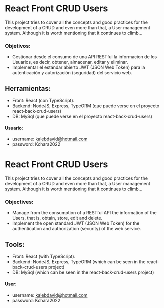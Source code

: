 # React Front CRUD Users

This project tries to cover all the concepts and good practices for the development of a CRUD and even more than that, a User management system. Although it is worth mentioning that it continues to climb...

### Objetivos:

- Gestionar desde el consumo de una API RESTful la informacion de los Usuarios, es decir, obtener, almacenar, editar y eliminar.
- Implementar el estándar abierto JWT (JSON Web Token) para la autenticación y autorización (seguridad) del servicio web. 


## Herramientas:

- Front: React (con TypeScript). 
- Backend: NodeJS, Express, TypeORM (que puede verse en el proyecto react-back-crud-users)
- DB: MySql (que puede verse en el proyecto react-back-crud-users)

#### Usuario:
- username: kalebdavid@hotmail.com
- password: Kchara2022


# React Front CRUD Users

This project tries to cover all the concepts and good practices for the development of a CRUD and even more than that, a User management system. Although it is worth mentioning that it continues to climb...

### Objectives:

- Manage from the consumption of a RESTful API the information of the Users, that is, obtain, store, edit and delete.
- Implement the open standard JWT (JSON Web Token) for the authentication and authorization (security) of the web service.


## Tools:

- Front: React (with TypeScript).
- Backend: NodeJS, Express, TypeORM (which can be seen in the react-back-crud-users project)
- DB: MySql (which can be seen in the react-back-crud-users project)

#### User:
- username: kalebdavid@hotmail.com
- password: Kchara2022



